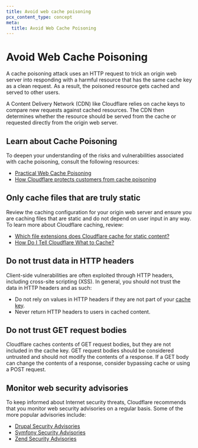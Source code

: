 ```yaml
---
title: Avoid web cache poisoning
pcx_content_type: concept
meta:
  title: Avoid Web Cache Poisoning
---
```


# Avoid Web Cache Poisoning

A cache poisoning attack uses an HTTP request to trick an origin web server into responding with a harmful resource that has the same cache key as a clean request. As a result, the poisoned resource gets cached and served to other users.

A Content Delivery Network (CDN) like Cloudflare relies on cache keys to compare new requests against cached resources. The CDN then determines whether the resource should be served from the cache or requested directly from the origin web server.

## Learn about Cache Poisoning

To deepen your understanding of the risks and vulnerabilities associated with cache poisoning, consult the following resources:

- [Practical Web Cache Poisoning](https://portswigger.net/blog/practical-web-cache-poisoning)
- [How Cloudflare protects customers from cache poisoning](https://blog.cloudflare.com/cache-poisoning-protection/)

## Only cache files that are truly static

Review the caching configuration for your origin web server and ensure you are caching files that are static and do not depend on user input in any way. To learn more about Cloudflare caching, review:

- [Which file extensions does Cloudflare cache for static content?](/cache/about/default-cache-behavior/)
- [How Do I Tell Cloudflare What to Cache?](/cache/how-to/edge-browser-cache-ttl/create-page-rules/#cache-everything)

## Do not trust data in HTTP headers

Client-side vulnerabilities are often exploited through HTTP headers, including cross-site scripting (XSS). In general, you should not trust the data in HTTP headers and as such:

- Do not rely on values in HTTP headers if they are not part of your [cache key](/cache/how-to/cache-keys/).
- Never return HTTP headers to users in cached content.

## Do not trust GET request bodies

Cloudflare caches contents of GET request bodies, but they are not included in the cache key. GET request bodies should be considered untrusted and should not modify the contents of a response. If a GET body can change the contents of a response, consider bypassing cache or using a POST request.

## Monitor web security advisories

To keep informed about Internet security threats, Cloudflare recommends that you monitor web security advisories on a regular basis. Some of the more popular advisories include:

- [Drupal Security Advisories](http://content.cloudflare.com/dZ0O0ckIN00C000S0h020X0)
- [Symfony Security Advisories](http://content.cloudflare.com/o02lI00iN00c0X000CSZ0O0)
- [Zend Security Advisories](http://content.cloudflare.com/AN0j00XS20IZc0000O0m00C)
